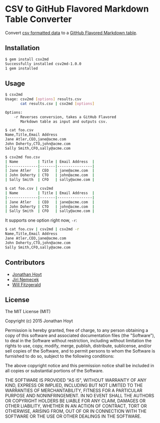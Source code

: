 # CSV to GitHub Flavored Markdown Table Converter

Convert [csv formatted data](http://en.wikipedia.org/wiki/Comma-separated_values) to a [GitHub Flavored Markdown table](https://help.github.com/articles/github-flavored-markdown/#tables).

## Installation

```bash
$ gem install csv2md
Successfully installed csv2md-1.0.0
1 gem installed
```

## Usage

```bash
$ csv2md
Usage: csv2md [options] results.csv
       cat results.csv | csv2md [options]

Options:
    -r Reverses conversion, takes a GitHub Flavored
       Markdown table as input and outputs csv.

$ cat foo.csv
Name,Title,Email Address
Jane Atler,CEO,jane@acme.com
John Doherty,CTO,john@acme.com
Sally Smith,CFO,sally@acme.com

$ csv2md foo.csv
| Name         | Title | Email Address  |
|--------------|-------|----------------|
| Jane Atler   | CEO   | jane@acme.com  |
| John Doherty | CTO   | john@acme.com  |
| Sally Smith  | CFO   | sally@acme.com |

$ cat foo.csv | csv2md
| Name         | Title | Email Address  |
|--------------|-------|----------------|
| Jane Atler   | CEO   | jane@acme.com  |
| John Doherty | CTO   | john@acme.com  |
| Sally Smith  | CFO   | sally@acme.com |
```

It supports one option right now, `-r`:

```bash
$ cat foo.csv | csv2md | csv2md -r
Name,Title,Email Address
Jane Atler,CEO,jane@acme.com
John Doherty,CTO,john@acme.com
Sally Smith,CFO,sally@acme.com
```

## Contributors

* [Jonathan Hoyt](https://github.com/jonmagic)
* [Jiri Nemecek](https://github.com/geronime)
* [Will Fitzgerald](https://github.com/willf)

## License

The MIT License (MIT)

Copyright (c) 2015 Jonathan Hoyt

Permission is hereby granted, free of charge, to any person obtaining a copy
of this software and associated documentation files (the "Software"), to deal
in the Software without restriction, including without limitation the rights
to use, copy, modify, merge, publish, distribute, sublicense, and/or sell
copies of the Software, and to permit persons to whom the Software is
furnished to do so, subject to the following conditions:

The above copyright notice and this permission notice shall be included in all
copies or substantial portions of the Software.

THE SOFTWARE IS PROVIDED "AS IS", WITHOUT WARRANTY OF ANY KIND, EXPRESS OR
IMPLIED, INCLUDING BUT NOT LIMITED TO THE WARRANTIES OF MERCHANTABILITY,
FITNESS FOR A PARTICULAR PURPOSE AND NONINFRINGEMENT. IN NO EVENT SHALL THE
AUTHORS OR COPYRIGHT HOLDERS BE LIABLE FOR ANY CLAIM, DAMAGES OR OTHER
LIABILITY, WHETHER IN AN ACTION OF CONTRACT, TORT OR OTHERWISE, ARISING FROM,
OUT OF OR IN CONNECTION WITH THE SOFTWARE OR THE USE OR OTHER DEALINGS IN THE
SOFTWARE.
